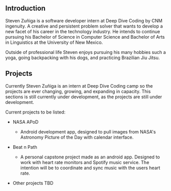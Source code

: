 
## Introduction

Steven Zuñiga is a software developer intern at Deep Dive Coding by CNM ingenuity. A creative and persistent problem solver that wants to develop a new facet of his career in the technology industry. He intends to continue pursuing his Bachelor of Science in Computer Science and Bachelor of Arts in Linguistics at the University of New Mexico.

Outside of professional life Steven enjoys pursuing his many hobbies such a yoga, going backpacking with his dogs, and practicing Brazilian Jiu Jitsu.


## Projects

Currently Steven Zuñiga is an intern at Deep Dive Coding camp so the projects are ever changing, growing, and expanding in capacity. This sections is still currently under development, as the projects are still under development.

Current projects to be listed:

*  NASA APoD
	* Android development app, designed to pull images from NASA's Astronomy   	Picture of the Day with calendar interface.

* Beat n Path
	* A personal capstone project made as an android app. Designed to work with heart rate monitors and Spotify music service. The intention will be to coordinate and sync music with the users heart rate.

* Other projects TBD
